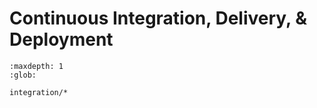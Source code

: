 
# Continuous Integration, Delivery, & Deployment

```{toctree}
:maxdepth: 1
:glob:

integration/*
```

<br>
<br>

<br>
<br>

<br>
<br>

<br>
<br>
